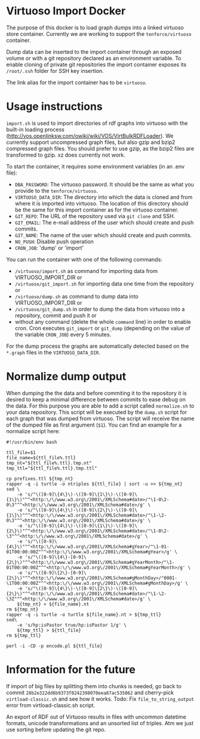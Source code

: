 # Virtuoso Import Docker

The purpose of this docker is to load graph dumps into a linked virtuoso store container.
Currently we are working to support the `tenforce/virtuoso` container.

Dump data can be inserted to the import container through an exposed volume or with a git repository declared as an environment variable.
To enable cloning of private git repositories the import container exposes its `/root/.ssh` folder for SSH key insertion.

The link alias for the import container has to be `virtuoso`.

# Usage instructions

`import.sh` is used to import directories of rdf graphs into virtuoso with the built-in loading process (http://vos.openlinksw.com/owiki/wiki/VOS/VirtBulkRDFLoader).
We currently support uncompressed graph files, but also gzip and bzip2 compressed graph files. You should prefer to use gzip, as the bzip2 files are transformed to gzip. xz does currently not work.

To start the container, it requires some environment variables (in an .env file):

- `DBA_PASSWORD`: The virtuoso password. It should be the same as what you provide to the `tenforce/virtuoso`.
- `VIRTUOSO_DATA_DIR`: The directory into which the data is cloned and from where it is imported into virtuoso. The location of this directory should be the same for this import container as for the virtuoso container.
- `GIT_REPO`: The URL of the repository used via `git clone` and SSH.
- `GIT_EMAIL`: The e-mail address of the user which should create and push commits.
- `GIT_NAME`: The name of the user which should create and push commits.
- `NO_PUSH`: Disable push operation
- `CRON_JOB`: 'dump' or 'import'

You can run the container with one of the following commands:

- `/virtuoso/import.sh` as command for importing data from VIRTUOSO_IMPORT_DIR or
- `/virtuoso/git_import.sh` for importing data one time from the repository or
- `/virtuoso/dump.sh` as command to dump data into VIRTUOSO_IMPORT_DIR or
- `/virtuoso/git_dump.sh` in order to dump the data from virtuoso into a repository, commit and push it or
- without any command (delete the whole `command` line) in order to enable cron. Cron executes `git_import` or `git_dump` (depending on the value of the variable `CRON_JOB`) every 5 minutes.

For the dump process the graphs are automatically detected based on the `*.graph` files in the `VIRTUOSO_DATA_DIR`.

# Normalize dump output

When dumping the the data and before commiting it to the repository it is desired to keep a minimal difference between commits to ease debug on the data.
For this purpose you are able to add a script called `normalize.sh` to your data repository.
This script will be executed by the `dump.sh` script for each graph that was dumped from virtuoso.
The script will receive the name of the dumped file as first argument (`$1`).
You can find an example for a normalize script here:

```
#!/usr/bin/env bash

ttl_file=$1
file_name=${ttl_file%.ttl}
tmp_nt="${ttl_file%.ttl}.tmp.nt"
tmp_ttl="${ttl_file%.ttl}.tmp.ttl"

cp prefixes.ttl ${tmp_nt}
rapper -q -i turtle -o ntriples ${ttl_file} | sort -u >> ${tmp_nt}
sed \
    -e 's/"\([0-9]\{4\}\)-\([0-9]\{1\}\)-\([0-9]\{1\}\)"^^<http:\/\/www.w3.org\/2001\/XMLSchema#date>/"\1-0\2-0\3"^^<http:\/\/www.w3.org\/2001\/XMLSchema#date>/g' \
    -e 's/"\([0-9]\{4\}\)-\([0-9]\{2\}\)-\([0-9]\{1\}\)"^^<http:\/\/www.w3.org\/2001\/XMLSchema#date>/"\1-\2-0\3"^^<http:\/\/www.w3.org\/2001\/XMLSchema#date>/g' \
    -e 's/"\([0-9]\{4\}\)-\([0-9]\{1\}\)-\([0-9]\{2\}\)"^^<http:\/\/www.w3.org\/2001\/XMLSchema#date>/"\1-0\2-\3"^^<http:\/\/www.w3.org\/2001\/XMLSchema#date>/g' \
    -e 's/"\([0-9]\{4\}\)"^^<http:\/\/www.w3.org\/2001\/XMLSchema#gYear>/"\1-01-01T00:00:00Z"^^<http:\/\/www.w3.org\/2001\/XMLSchema#gYear>/g' \
    -e 's/"\([0-9]\{4\}-[0-9]\{2\}\)"^^<http:\/\/www.w3.org\/2001\/XMLSchema#gYearMonth>/"\1-01T00:00:00Z"^^<http:\/\/www.w3.org\/2001\/XMLSchema#gYearMonth>/g' \
    -e 's/"\([0-9]\{2\}-[0-9]\{2\}\)"^^<http:\/\/www.w3.org\/2001\/XMLSchema#gMonthDay>/"0001-\1T00:00:00Z"^^<http:\/\/www.w3.org\/2001\/XMLSchema#gMonthDay>/g' \
    -e 's/"\([0-9]\{4\}\)-\([0-9]\{2\}\)-\([0-9]\{2\}\)"^^<http:\/\/www.w3.org\/2001\/XMLSchema#date>/"\1-\2-\3Z"^^<http:\/\/www.w3.org\/2001\/XMLSchema#date>/g' \
    ${tmp_nt} > ${file_name}.nt
rm ${tmp_nt}
rapper -q -i turtle -o turtle ${file_name}.nt > ${tmp_ttl}
sed\
    -e 's/hp:isPastor true/hp:isPastor 1/g' \
    ${tmp_ttl} > ${ttl_file}
rm ${tmp_ttl}

perl -i -CD -p encode.pl ${ttl_file}
```

# Information for the future

If import of big files by splitting them into chunks is needed, go back to commit `28b2e322dd6b9373f8242398070eea87ac535862` and cherry-pick `virtload-classic.sh` and see how it works. Todo: Fix `file_to_string_output` error from virtload-classic.sh script.


An export of RDF out of Virtuoso results in files with uncommon datetime formats, unicode transformations and an unsorted list of triples.
Atm we just use sorting before updating the git repo.
